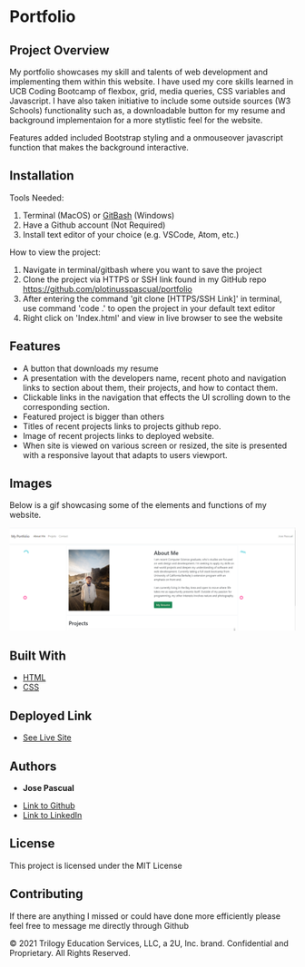 # Portfolio

## Project Overview

My portfolio showcases my skill and talents of web development and implementing them within this website. I have used my core skills learned in UCB Coding Bootcamp of flexbox, grid, media queries, CSS variables and Javascript. I have also taken initiative to include some outside sources (W3 Schools) functionality such as, a downloadable button for my resume and background implementaion for a more stytlistic feel for the website. 

Features added included Bootstrap styling and a onmouseover javascript function that makes the background interactive.
 

## Installation

Tools Needed:

1. Terminal (MacOS) or
   [GitBash](https://gitforwindows.org/) (Windows)
2. Have a Github account (Not Required)
3. Install text editor of your choice (e.g. VSCode, Atom, etc.)

How to view the project:

1. Navigate in terminal/gitbash where you want to save the project
2. Clone the project via HTTPS or SSH link found in my GitHub repo 
    https://github.com/plotinusspascual/portfolio
3. After entering the command 'git clone [HTTPS/SSH Link]' in terminal, use command 'code .' to open the project in your default text editor
4. Right click on 'Index.html' and view in live browser to see the website 


## Features
- A button that downloads my resume
- A presentation with the developers name, recent photo and navigation links to section about them, their projects, and how to contact them.
- Clickable links in the navigation that effects the UI scrolling down to the corresponding section.
- Featured project is bigger than others
- Titles of recent projects links to projects github repo.
- Image of recent projects links to deployed website.
- When site is viewed on various screen or resized, the site is presented with a responsive layout that adapts to users viewport. 


## Images 

Below is a gif showcasing some of the elements and functions of my website. 

![alt text](assets/images/homepage.PNG)



## Built With

* [HTML](https://developer.mozilla.org/en-US/docs/Web/HTML)
* [CSS](https://developer.mozilla.org/en-US/docs/Web/CSS)


## Deployed Link

* [See Live Site](https://plotinusspascual.github.io/portfolio/)


## Authors

* **Jose Pascual** 

- [Link to Github](https://github.com/plotinusspascual)
- [Link to LinkedIn](https://www.linkedin.com/in/jose-plotinuss-pascual/)



## License

This project is licensed under the MIT License 


## Contributing

If there are anything I missed or could have done more efficiently please feel free to message me directly through Github

© 2021 Trilogy Education Services, LLC, a 2U, Inc. brand. Confidential and Proprietary. All Rights Reserved.

